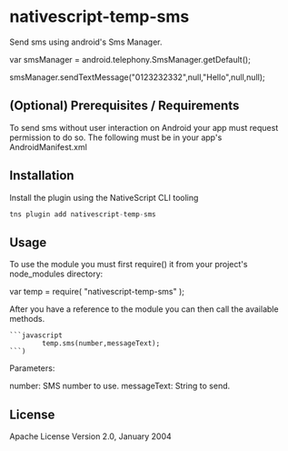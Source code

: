 # nativescript-temp-sms

Send sms using android's Sms Manager.

var smsManager = android.telephony.SmsManager.getDefault();

smsManager.sendTextMessage("0123232332",null,"Hello",null,null);

## (Optional) Prerequisites / Requirements

To send sms without user interaction on Android your app must request permission to do so. The following must be in your app's AndroidManifest.xml

<uses-permission android:name="android.permission.SEND_SMS" />

## Installation

Install the plugin using the NativeScript CLI tooling

```javascript
tns plugin add nativescript-temp-sms
```

## Usage 

To use the module you must first require() it from your project's node_modules directory:

var temp = require( "nativescript-temp-sms" );

After you have a reference to the module you can then call the available methods.
	
	```javascript
  			temp.sms(number,messageText);
    ```)

Parameters: 

number: SMS number to use.
messageText: String to send.


## License

Apache License Version 2.0, January 2004

